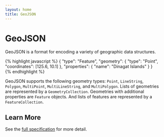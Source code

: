 ```yaml
---
layout: home
title: GeoJSON
---
```


# <span class="fkin">G</span>eo<span class="fkin">J</span>SON

GeoJSON is a format for encoding a variety of geographic data structures.

{% highlight javascript %}
{
  "type": "Feature",
  "geometry": {
    "type": "Point",
    "coordinates": [125.6, 10.1]
  },
  "properties": {
    "name": "Dinagat Islands"
  }
}
{% endhighlight %}

GeoJSON supports the following geometry types: `Point`, `LineString`, `Polygon`,
`MultiPoint`, `MultiLineString`,  and `MultiPolygon`.  Lists of geometries are
represented by a `GeometryCollection`.  Geometries with additional properties
are `Feature` objects.  And lists of features are represented by a
`FeatureCollection`.

## Learn More

See the [full specification](geojson-spec.html) for more
detail.

